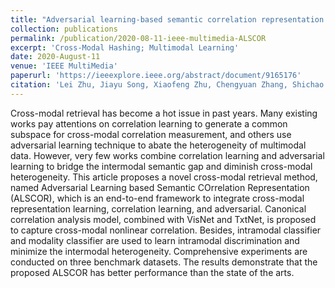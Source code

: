 ```yaml
---
title: "Adversarial learning-based semantic correlation representation for cross-modal retrieval"
collection: publications
permalink: /publication/2020-08-11-ieee-multimedia-ALSCOR
excerpt: 'Cross-Modal Hashing; Multimodal Learning'
date: 2020-August-11
venue: 'IEEE MultiMedia'
paperurl: 'https://ieeexplore.ieee.org/abstract/document/9165176'
citation: 'Lei Zhu, Jiayu Song, Xiaofeng Zhu, Chengyuan Zhang, Shichao Zhang, Xinpan Yuan, Adversarial learning-based semantic correlation representation for cross-modal retrieval, IEEE MultiMedia, 2020, 27(4): 79-90'
---
```


Cross-modal retrieval has become a hot issue in past years. Many existing works pay attentions on correlation learning to generate a common subspace for cross-modal correlation measurement, and others use adversarial learning technique to abate the heterogeneity of multimodal data. However, very few works combine correlation learning and adversarial learning to bridge the intermodal semantic gap and diminish cross-modal heterogeneity. This article proposes a novel cross-modal retrieval method, named Adversarial Learning based Semantic COrrelation Representation (ALSCOR), which is an end-to-end framework to integrate cross-modal representation learning, correlation learning, and adversarial. Canonical correlation analysis model, combined with VisNet and TxtNet, is proposed to capture cross-modal nonlinear correlation. Besides, intramodal classifier and modality classifier are used to learn intramodal discrimination and minimize the intermodal heterogeneity. Comprehensive experiments are conducted on three benchmark datasets. The results demonstrate that the proposed ALSCOR has better performance than the state of the arts.